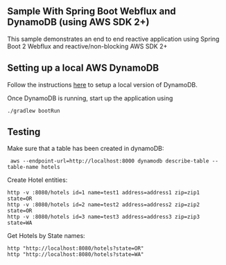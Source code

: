 ## Sample With Spring Boot Webflux and DynamoDB (using AWS SDK 2+)

This sample demonstrates an end to end reactive application using Spring Boot 2 Webflux
and reactive/non-blocking AWS SDK 2+

## Setting up a local AWS DynamoDB

Follow the instructions [here](https://docs.aws.amazon.com/amazondynamodb/latest/developerguide/DynamoDBLocal.DownloadingAndRunning.html)
to setup a local version of DynamoDB.

Once DynamoDB is running, start up the application using

```
./gradlew bootRun
```


## Testing

Make sure that a table has been created in dynamoDB:

```
 aws --endpoint-url=http://localhost:8000 dynamodb describe-table --table-name hotels
```

Create Hotel entities:

```
http -v :8080/hotels id=1 name=test1 address=address1 zip=zip1 state=OR
http -v :8080/hotels id=2 name=test2 address=address2 zip=zip2 state=OR
http -v :8080/hotels id=3 name=test3 address=address3 zip=zip3 state=WA
```


Get Hotels by State names:

```
http "http://localhost:8080/hotels?state=OR"
http "http://localhost:8080/hotels?state=WA"
```
